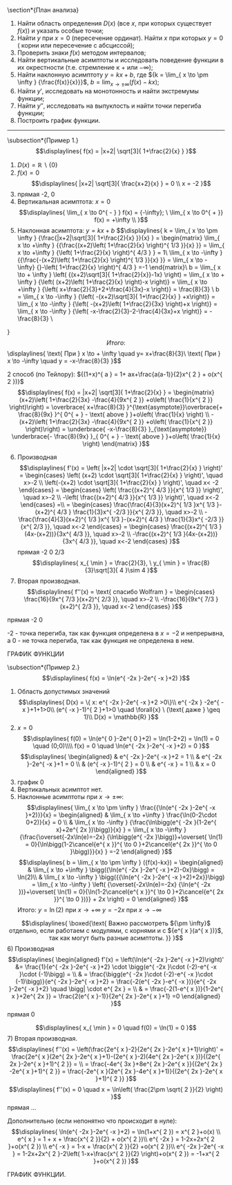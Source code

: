 \section*{План анализа}

1) Найти область определения ${D(x)}$ (все ${x}$, при которых существует ${f(x)}$) и указать особые точки;
2) Найти ${y}$ при ${x = 0}$ (пересечение ординат). Найти ${x}$ при которых ${y = 0}$ ( корни или пересечение с абсциссой);
3) Проверить знаки ${f(x)}$ методом интервалов;
4) Найти вертикальные асимптоты и исследовать поведение функции в их окрестности (т.е. стремление к ${+}$ или ${- \infty}$);
5) Найти наклонную асимптоту ${y= kx+b}$, где ${k = \lim_{ x \to \pm \infty } {\frac{f(x)}{x}}}$, ${b = \lim_{ x \to \pm \infty } {(f(x)-kx)}}$;
6) Найти ${y'}$, исследовать на монотонность и найти экстремумы функции;
7) Найти ${y''}$, исследовать на выпуклость и найти точки перегиба функции;
8) Построить график функции. 
---

\subsection*{Пример 1.}
$$\displaylines{
f(x) = |x+2| \sqrt[3]{ 1+\frac{2}{x} }
}$$
1) $D(x) = \mathbb{R} \backslash\{ 0 \}$
2) $f(x) = 0$
$$\displaylines{
|x+2| \sqrt[3]{ \frac{x+2}{x}  } = 0 \\ x = -2
}$$
3) прямая -2, 0 
4) Вертикальная асимптота: $x = 0$
$$\displaylines{
\lim_{ x \to 0^{ - } } f(x) =  {-\infty}; \ \lim_{ x \to 0^{ + }} f(x) = +\infty \\
}$$
5) Наклонная асимптота: $y = kx+b$
$$\displaylines{
k = \lim_{ x \to \pm \infty } {\frac{|x+2|\sqrt[3]{ 1+\frac{2}{x} }}{x} } = \begin{matrix}
\lim_{ x \to +\infty } {{\frac{(x+2)\left(  1+\frac{2}{x}  \right)^{ 1/3 }}{x} }} = \lim_{ x \to +\infty } {\left( 1+\frac{2}{x} \right)^{ 4/3 } } = 1\\
\lim_{ x \to -\infty } {{\frac{-(x+2)\left(  1+\frac{2}{x}  \right)^{ 1/3 }}{x} }} = \lim_{ x \to - \infty} {}-\left( 1+\frac{2}{x} \right)^{ 4/3 } =-1
\end{matrix}\\
b = \lim_{ x \to + \infty } \left( {(x+2)\sqrt[3]{ 1+\frac{2}{x}}-1x} \right) = \lim_{ x \to + \infty } {\left( (x+2)\left( 1+\frac{2}{x} \right)-x \right)} = \lim_{ x \to +\infty } {\left( x+\frac{2}{3}+2+\frac{4}{3x}-x \right)} = \frac{8}{3} \\
b = \lim_{ x \to -\infty } {\left( -(x+2)\sqrt[3]{ 1+\frac{2}{x} } +x\right)} = \lim_{ x \to -\infty } {\left( -(x+2)\left( 1+\frac{2}{3x} \right)+x \right)} = \lim_{ x \to -\infty } {\left( -x-\frac{2}{3}-2-\frac{4}{3x}+x \right)} = -\frac{8}{3} \\

}$$
Итого: 
$$\displaylines{
\text{ При } x \to  + \infty \quad y= x+\frac{8}{3}\\
\text{ При } x \to  -\infty \quad y = -x-\frac{8}{3}
}$$

2 способ (по Тейлору): ${(1+x)^{ a } = 1+ ax+\frac{a(a-1)}{2}x^{ 2 } + o(x^{ 2 })}$
$$\displaylines{
f(x) = |x+2| \sqrt[3]{ 1+\frac{2}{x} } = \begin{matrix}
(x+2)\left( 1+\frac{2}{3x} -\frac{4}{9x^{ 2 }} +o\left( \frac{1}{x^{ 2 }} \right)\right) = \overbrace{ x+\frac{8}{3} }^{\text{asymptote}}\overbrace{+ \frac{8}{9x} }^{ 0^{ + } - \text{ above } }+o\left( \frac{1}{x} \right)  \\
-(x+2)\left( 1+\frac{2}{3x} -\frac{4}{9x^{ 2 }} +o\left( \frac{1}{x^{ 2 }} \right)\right) = \underbrace{ -x-\frac{8}{3} }_{\text{asymptote}} \underbrace{- \frac{8}{9x} }_{ 0^{ + } - \text{ above } }+o\left( \frac{1}{x} \right) 
\end{matrix}
}$$

6) Производная
$$\displaylines{
f'(x) = \left( |x+2| \cdot  \sqrt[3]{ 1+\frac{2}{x} } \right)' = \begin{cases}
\left( (x+2) \cdot  \sqrt[3]{ 1+\frac{2}{x} } \right)', \quad x>-2 \\
\left(-(x+2) \cdot  \sqrt[3]{ 1+\frac{2}{x} } \right)', \quad x< -2
\end{cases} = \begin{cases}
\left( \frac{(x+2)^{ 4/3 }}{x^{ 1/3 }}  \right)', \quad x>-2 \\
-\left( \frac{(x+2)^{ 4/3 }}{x^{ 1/3 }}  \right)', \quad x<-2
\end{cases} =\\
= \begin{cases}
\frac{\frac{4}{3}(x+2)^{ 1/3 }x^{  1/3  }-(x+2)^{ 4/3 } \frac{1}{3}x^{ -2/3 }}{x^{ 2/3 }}, \quad x>-2 \\
-\frac{\frac{4}{3}(x+2)^{ 1/3 }x^{  1/3  }-(x+2)^{ 4/3 } \frac{1}{3}x^{ -2/3 }}{x^{ 2/3 }}, \quad x<-2 
\end{cases} = \begin{cases}
\frac{(x+2)^{ 1/3 }(4x-(x+2))}{3x^{ 4/3 }}, \quad x>-2  \\
-\frac{(x+2)^{ 1/3 }(4x-(x+2))}{3x^{ 4/3 }}, \quad x<-2
\end{cases}
}$$
прямая -2 0 2/3
$$\displaylines{
x_{ \min } = \frac{2}{3}, \ y_{ \min } = \frac{8}{3}\sqrt[3]{ 4 }\sim 4 
}$$
7) Вторая производная.
$$\displaylines{
f''(x) = \text{ спасибо Wolfram } = \begin{cases}
\frac{16}{9x^{ 7/3 }(x+2)^{ 2/3 }}, \quad x>-2 \\
-\frac{16}{9x^{ 7/3 }(x+2)^{ 2/3 }}, \quad x<-2 
\end{cases}
}$$

прямая -2 0 

-2 - точка перегиба, так как функция определена в ${x = -2}$ и непрерывна, а 0 - не точка перегиба, так как функция не определена в нем.

ГРАФИК ФУНКЦИИ

\subsection*{Пример 2.}
$$\displaylines{
f(x) = \ln(e^{ -2x }-2e^{ -x }+2)
}$$
1) Область допустимых значений
$$\displaylines{
D(x) = \{ x: e^{ -2x }-2e^{ -x }+2 >0\}\\
e^{ -2x } -2e^{ -x }+1+1>0\\
(e^{ -x }-1)^{ 2 }+1>0 \quad \forall{x} \ (\text{ даже } \geq 1)\\
D(x) = \mathbb{R}
}$$
2) ${x = 0}$
$$\displaylines{
f(0) = \ln(e^{ 0 }-2e^{ 0 }+2) = \ln(1-2+2) = \ln(1) = 0 \quad (0;0)\\\\
f(x) = 0 \quad \ln(e^{ -2x }-2e^{ -x }+2) = 0
}$$
$$\displaylines{
\begin{aligned}
& e^{ -2x }-2e^{ -x }+2 = 1  \\
& e^{ -2x }-2e^{ -x }+1 = 0 \\
& (e^{ -x }-1)^{ 2 } = 0  \\
&  e^{ -x } = 1 \\
& x = 0
\end{aligned}
}$$
3) график 0
4) Вертикальных асимптот нет.
5) Наклонные асимптоты при ${x \to \pm \infty}$:
$$\displaylines{
\lim_{ x \to \pm \infty } \frac{{\ln(e^{ -2x }-2e^{ -x }+2)}}{x} = \begin{aligned}
& \lim_{ x \to +\infty } \frac{\ln(0-2\cdot 0+2)}{x} = 0 \\
& \lim_{ x \to -\infty } {\frac{\ln\bigg(e^{ -2x }(1-2e^{ x}+2e^{ 2x })\bigg)}{x} } = \lim_{ x \to -\infty } {\frac{\overset{-2x\ln(e)=-2x}
{\ln\bigg(e^{ -2x }\bigg)}+\overset{ \ln(1) = 0}{\ln\bigg(1-2\cancel{e^{ x }}^{ \to 0 }+2\cancel{e^{ 2x }}^{ \to 0 }\bigg)}}{x} } =-2 
\end{aligned}
}$$
$$\displaylines{
b = \lim_{ x \to \pm \infty } ({f(x)-kx}) = \begin{aligned}
& \lim_{ x \to +\infty } \bigg({\ln(e^{ -2x }-2e^{ -x }+2)-0x}\bigg) = \ln(2)\\
&  \lim_{ x \to -\infty } \bigg({{\ln(e^{ -2x }-2e^{ -x }+2)+2x}}\bigg) = \lim_{ x \to -\infty } \left( {\overset{-2x\ln(e)=-2x}
{\ln(e^{ -2x })}+\overset{ \ln(1) = 0}{\ln(1-2\cancel{e^{ x }}^{ \to 0 }+2\cancel{e^{ 2x }}^{ \to 0 })}} + 2x \right) = 0
\end{aligned} 
}$$
Итого: ${ y = \ln(2)}$ при ${x \to +\infty}$
${ y = -2x}$ при ${x \to -\infty}$

$$\displaylines{
\boxed{\text{ Важно рассмотреть ${\pm \infty}$ отдельно, если работаем с модулями, с корнями и с ${e^{ x }(a^{ x })}$, так как могут быть разные асимптоты.  
 }}
}$$
6) Производная
$$\displaylines{
\begin{aligned}
f'(x) = \left(\ln(e^{ -2x }-2e^{ -x }+2)\right)' &= \frac{1}{e^{ -2x }-2e^{ -x }+2} \cdot \bigg(e^{ -2x }\cdot (-2)-e^{ -x }\cdot (-1)\bigg) = \\
& = \frac{\bigg(e^{ -2x }\cdot (-2)-e^{ -x }\cdot (-1)\bigg)}{e^{ -2x }-2e^{ -x }+2} = \frac{-2(e^{ -2x }-e^{ -x })}{e^{ -2x }-2e^{ -x }+2} \quad \bigg| \cdot e^{ 2x } = \\
& = \frac{-2(1-e^{ x })}{1-2e^{ x }+2e^{ 2x }} = \frac{2(e^{ x }-1)}{2e^{ 2x }-2e^{ x }+1} =0
\end{aligned}
}$$
прямая 0

$$\displaylines{
x_{ \min } = 0 \quad f(0) = \ln(1) = 0
}$$
7) Вторая производная.
$$\displaylines{
f''(x) = \left(\frac{2e^{ x }-2}{2e^{ 2x }-2e^{ x }+1}\right)' = \frac{2e^{ x }(2e^{ 2x }-2e^{ x }+1)-(2e^{ x }-2)(4e^{ 2x }-2e^{ x })}{(2e^{ 2x }-2e^{ x }+1)^{ 2 }} = \\
= \frac{-4e^{ 3x }+8e^{ 2x }-2e^{ x }}{(2e^{ 2x } -2e^{ x }+1)^{ 2 }} = \frac{-2e^{ x }(2e^{ 2x }-4e^{ x }+1)}{(2e^{ 2x }-2e^{ x }+1)^{ 2 }}
}$$
$$\displaylines{
f''(x) = 0 \quad x = \ln\left( \frac{2\pm \sqrt{ 2 }}{2}  \right)
}$$
прямая ...

Дополнительно (если непонятно что происходит в нуле):
$$\displaylines{
\ln(e^{ -2x }-2e^{ -x }+2) = \ln(1+x^{ 2 }) = x^{ 2 }+o(x) \\
e^{ x } = 1 + x + \frac{x^{ 2 }}{2} + o(x^{ 2 })\\
e^{ -2x }  = 1-2x+2x^{ 2 }+o(x^{ 2 }) \\
e^{ -x } = 1-x + \frac{x^{ 2 }}{2} +o(x^{ 2 })\\
e^{ -2x }-2e^{ -x } = 1-2x+2x^{ 2 }-2\left( 1-x+\frac{x^{ 2 }}{2} \right)+o(x^{ 2 }) = -1+x^{ 2 }+o(x^{ 2 })
}$$

ГРАФИК ФУНКЦИИ.

